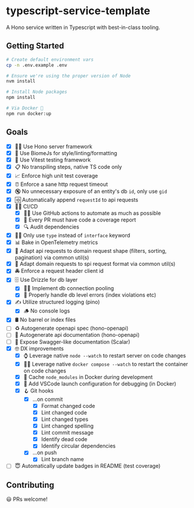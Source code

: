 # typescript-service-template

A Hono service written in Typescript with best-in-class tooling.

## Getting Started

```sh
# Create default environment vars
cp -n .env.example .env

# Ensure we're using the proper version of Node
nvm install

# Install Node packages
npm install

# Via Docker 🐳
npm run docker:up
```

## Goals

- [x] 🐕‍🦺 Use Hono server framework
- [x] 💅 Use BiomeJs for style/linting/formatting
- [x] 🧪 Use Vitest testing framework
- [x] 📋 No transpiling steps, native TS code only
- [x] 📈 Enforce high unit test coverage
- [x] ⏰ Enforce a sane http request timeout
- [x] 🔇 No unnecessary exposure of an entity's db `id`, only use `gid`
- [x] 🆔 Automatically append `requestId` to api requests
- [x] 🧑‍🏭 CI/CD
  - [x] 👨‍⚕️ Use GitHub actions to automate as much as possible
  - [x] 📔 Every PR must have code a coverage report
  - [x] 🔍 Audit dependencies
- [x] 🧑‍⚖️ Only use `type` instead of `interface` keyword
- [x] 📊 Bake in OpenTelemetry metrics
- [x] 👷 Adapt api requests to domain request shape (filters, sorting, pagination) via common util(s)
- [x] 🏪 Adapt domain requests to spi request format via common util(s)
- [x] 🚔 Enforce a request header client id
- [x] 🗄️ Use Drizzle for db layer
  - [x] 🏊‍♂️ Implement db connection pooling
  - [x] 🛑 Properly handle db level errors (index violations etc)
- [x] ✍️ Utilize structured logging (pino)
  - [x] 🪵 No console logs
- [x] 🛢️ No barrel or index files
- [ ] ♻️ Autogenerate openapi spec (hono-openapi)
- [ ] 📘 Autogenerate api documentation (hono-openapi)
- [ ] 📗 Expose Swagger-like documentation (Scalar)
- [x] 🤓 DX improvements
  - [x] ⌚ Leverage native `node --watch` to restart server on code changes
  - [x] 🕵️‍♀️ Leverage native `docker compose --watch` to restart the container on code changes
  - [x] 🐳 Cache `node_modules` in Docker during development
  - [x] 🥳 Add VSCode launch configuration for debugging (in Docker)
  - [x] 🪝 Git hooks
    - [x] ...on commit
      - [x] Format changed code
      - [x] Lint changed code
      - [x] Lint changed types
      - [x] Lint changed spelling
      - [x] Lint commit message
      - [x] Identify dead code
      - [x] Identify circular dependencies
    - [x] ...on push
      - [x] Lint branch name
- [ ] 😇 Automatically update badges in README (test coverage)

## Contributing

😃 PRs welcome!
